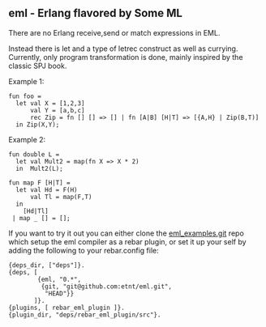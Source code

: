 ## eml - Erlang flavored by Some ML

There are no Erlang receive,send or match expressions in EML.

Instead there is let and a type of letrec construct as
well as currying.
Currently, only program transformation is done, mainly 
inspired by the classic SPJ book.

Example 1:

    fun foo =
      let val X = [1,2,3]
          val Y = [a,b,c]
          rec Zip = fn [] [] => [] | fn [A|B] [H|T] => [{A,H} | Zip(B,T)]
      in Zip(X,Y);

Example 2:

    fun double L =
      let val Mult2 = map(fn X => X * 2)
      in  Mult2(L);
    
    fun map F [H|T] =
      let val Hd = F(H)
          val Tl = map(F,T)
      in
        [Hd|Tl]
     | map _ [] = [];

If you want to try it out you can either clone the 
[eml_examples.git][1] repo which setup the eml
compiler as a rebar plugin, or set it up your self
by adding the following to your rebar.config file:

    {deps_dir, ["deps"]}.
    {deps, [
            {eml, "0.*", 
             {git, "git@github.com:etnt/eml.git", 
              "HEAD"}}
           ]}.
    {plugins, [ rebar_eml_plugin ]}.
    {plugin_dir, "deps/rebar_eml_plugin/src"}.

[1]: https://github.com/etnt/eml_examples

